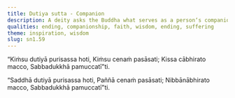 ```yaml
---
title: Dutiya sutta - Companion
description: A deity asks the Buddha what serves as a person‘s companion, what instructs him, and delighting in what is a mortal freed from all suffering.
qualities: ending, companionship, faith, wisdom, ending, suffering
theme: inspiration, wisdom
slug: sn1.59
---
```


“Kiṁsu dutiyā purisassa hoti,
Kiṁsu cenaṁ pasāsati;
Kissa cābhirato macco,
Sabbadukkhā pamuccatī”ti.

“Saddhā dutiyā purisassa hoti,
Paññā cenaṁ pasāsati;
Nibbānābhirato macco,
Sabbadukkhā pamuccatī”ti.
